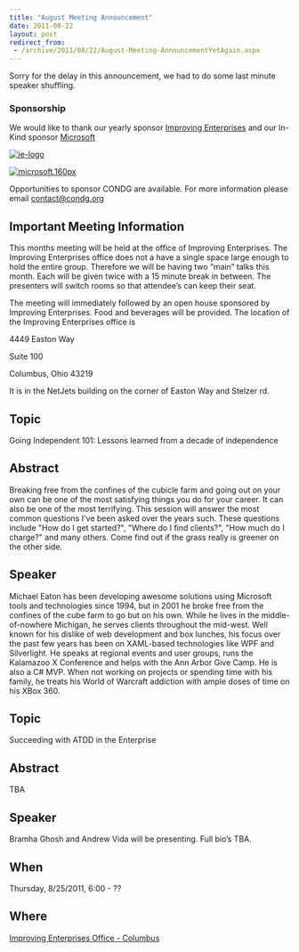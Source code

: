 ```yaml
---
title: "August Meeting Announcement"
date: 2011-08-22
layout: post
redirect_from:
 - /archive/2011/08/22/August-Meeting-AnnouncementYetAgain.aspx
---
```


Sorry for the delay in this announcement, we had to do some last minute speaker shuffling.

### Sponsorship

We would like to thank our yearly sponsor [Improving Enterprises](http://www.improvingenterprises.com/) and our In-Kind sponsor [Microsoft](http://msdn.microsoft.com/en-us/default.aspx)

[![ie-logo](http://condg.org/images/condg_org/Windows-Live-Writer/February-Meeting-Announcement_BD2C/ie-logo_thumb.jpg "ie-logo")](http://condg.org/images/condg_org/Windows-Live-Writer/February-Meeting-Announcement_BD2C/ie-logo_2.jpg)

[![microsoft.160px](http://condg.org/images/condg_org/WindowsLiveWriter/JuneMeetingAnnouncement_C169/microsoft.160px_thumb_1.png "microsoft.160px")](http://condg.org/images/condg_org/WindowsLiveWriter/JuneMeetingAnnouncement_C169/microsoft.160px_4.png)

Opportunities to sponsor CONDG are available. For more information please email [contact@condg.org](mailto:emailcontact@condg.org)

## Important Meeting Information

This months meeting will be held at the office of Improving Enterprises. The Improving Enterprises office does not a have a single space large enough to hold the entire group. Therefore we will be having two “main” talks this month. Each will be given twice with a 15 minute break in between. The presenters will switch rooms so that attendee’s can keep their seat.

The meeting will immediately followed by an open house sponsored by Improving Enterprises. Food and beverages will be provided. The location of the Improving Enterprises office is

4449 Easton Way

Suite 100

Columbus, Ohio 43219

It is in the NetJets building on the corner of Easton Way and Stelzer rd.

## Topic

Going Independent 101: Lessons learned from a decade of independence

## Abstract

Breaking free from the confines of the cubicle farm and going out on your own can be one of the most satisfying things you do for your career. It can also be one of the most terrifying. This session will answer the most common questions I've been asked over the years such. These questions include "How do I get started?", "Where do I find clients?", "How much do I charge?" and many others. Come find out if the grass really is greener on the other side.

## Speaker

Michael Eaton has been developing awesome solutions using Microsoft tools and technologies since 1994, but in 2001 he broke free from the confines of the cube farm to go but on his own. While he lives in the middle-of-nowhere Michigan, he serves clients throughout the mid-west. Well known for his dislike of web development and box lunches, his focus over the past few years has been on XAML-based technologies like WPF and Silverlight. He speaks at regional events and user groups, runs the Kalamazoo X Conference and helps with the Ann Arbor Give Camp. He is also a C# MVP. When not working on projects or spending time with his family, he treats his World of Warcraft addiction with ample doses of time on his XBox 360.

## Topic

Succeeding with ATDD in the Enterprise

## Abstract

TBA

## Speaker

Bramha Ghosh and Andrew Vida will be presenting. Full bio’s TBA.

## When

Thursday, 8/25/2011, 6:00 - ??

## Where

 [Improving Enterprises Office - Columbus](http://www.bing.com/maps/#JnE9LjQ0NDklMmJFYXN0b24lMmJXYXklMmJTdWl0ZSUyYjEwMCUyYkNvbHVtYnVzJTI1MmMlMmJPaGlvJTJiNDMyMTklMmIlN2Vzc3QuMCU3ZXBnLjEmYmI9NTcuMTY4ODI4NzI3NDA0MiU3ZS00My4wNjY3NTcyMDE1JTdlMjEuNzU0MDgwNjMyMDM2JTdlLTEzMi4yNzU3NDE1NzY1)